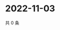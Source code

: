 # 2022-11-03

共 0 条

<!-- BEGIN WEIBO -->
<!-- 最后更新时间 Thu Nov 03 2022 19:00:52 GMT+0800 (China Standard Time) -->

<!-- END WEIBO -->
